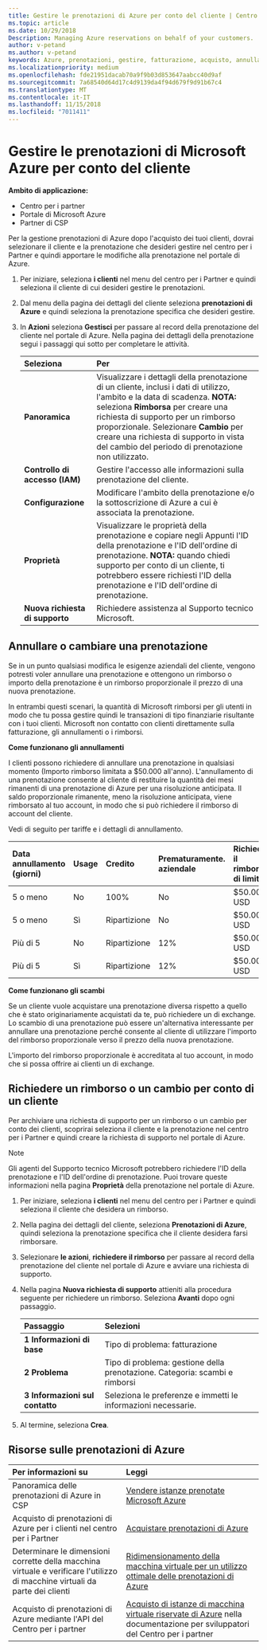 ```yaml
---
title: Gestire le prenotazioni di Azure per conto del cliente | Centro per i partner
ms.topic: article
ms.date: 10/29/2018
Description: Managing Azure reservations on behalf of your customers.
author: v-petand
ms.author: v-petand
keywords: Azure, prenotazioni, gestire, fatturazione, acquisto, annullamento, exchange, risoluzione anticipata
ms.localizationpriority: medium
ms.openlocfilehash: fde21951dacab70a9f9b03d853647aabcc40d9af
ms.sourcegitcommit: 7a68540d64d17c4d9139da4f94d679f9d91b67c4
ms.translationtype: MT
ms.contentlocale: it-IT
ms.lasthandoff: 11/15/2018
ms.locfileid: "7011411"
---
```

# <a name="manage-microsoft-azure-reservations-on-behalf-of-your-customers"></a>Gestire le prenotazioni di Microsoft Azure per conto del cliente

**Ambito di applicazione:**

-  Centro per i partner
-  Portale di Microsoft Azure
-  Partner di CSP

Per la gestione prenotazioni di Azure dopo l'acquisto dei tuoi clienti, dovrai selezionare il cliente e la prenotazione che desideri gestire nel centro per i Partner e quindi apportare le modifiche alla prenotazione nel portale di Azure. 

1. Per iniziare, seleziona **i clienti** nel menu del centro per i Partner e quindi seleziona il cliente di cui desideri gestire le prenotazioni. 

2. Dal menu della pagina dei dettagli del cliente seleziona **prenotazioni di Azure** e quindi seleziona la prenotazione specifica che desideri gestire.  

3. In **Azioni** seleziona **Gestisci** per passare al record della prenotazione del cliente nel portale di Azure. Nella pagina dei dettagli della prenotazione segui i passaggi qui sotto per completare le attività.  

    | **Seleziona**   | **Per**    |
    |:-----------------------------|:-----------------|
    | **Panoramica**   | Visualizzare i dettagli della prenotazione di un cliente, inclusi i dati di utilizzo, l'ambito e la data di scadenza. **NOTA:** seleziona **Rimborsa** per creare una richiesta di supporto per un rimborso proporzionale. Selezionare **Cambio** per creare una richiesta di supporto in vista del cambio del periodo di prenotazione non utilizzato.  
    | **Controllo di accesso (IAM)**   | Gestire l'accesso alle informazioni sulla prenotazione del cliente.|
    | **Configurazione**   | Modificare l'ambito della prenotazione e/o la sottoscrizione di Azure a cui è associata la prenotazione.    |
    | **Proprietà**   | Visualizzare le proprietà della prenotazione e copiare negli Appunti l'ID della prenotazione e l'ID dell'ordine di prenotazione. **NOTA:** quando chiedi supporto per conto di un cliente, ti potrebbero essere richiesti l'ID della prenotazione e l'ID dell'ordine di prenotazione.    |
    | **Nuova richiesta di supporto**    | Richiedere assistenza al Supporto tecnico Microsoft.   |
 
## <a name="cancel-or-exchange-a-reservation"></a>Annullare o cambiare una prenotazione 

Se in un punto qualsiasi modifica le esigenze aziendali del cliente, vengono potresti voler annullare una prenotazione e ottengono un rimborso o importo della prenotazione è un rimborso proporzionale il prezzo di una nuova prenotazione.

In entrambi questi scenari, la quantità di Microsoft rimborsi per gli utenti in modo che tu possa gestire quindi le transazioni di tipo finanziarie risultante con i tuoi clienti. Microsoft non contatto con clienti direttamente sulla fatturazione, gli annullamenti o i rimborsi.   
 

**Come funzionano gli annullamenti**

I clienti possono richiedere di annullare una prenotazione in qualsiasi momento (Importo rimborso limitata a $50.000 all'anno). L'annullamento di una prenotazione consente al cliente di restituire la quantità dei mesi rimanenti di una prenotazione di Azure per una risoluzione anticipata. Il saldo proporzionale rimanente, meno la risoluzione anticipata, viene rimborsato al tuo account, in modo che si può richiedere il rimborso di account del cliente. 

Vedi di seguito per tariffe e i dettagli di annullamento.


|**Data annullamento**<br> (giorni)   |**Usage**    |**Credito**  |**Prematuramente.**<br> aziendale    |**Richiedere il rimborso di limite** | 
|:----------------------------------|:------------|:-----------|:--------------------------------|:--------------|
|5 o meno                         | No          | 100%       | No                              | $50.000 USD   |
|5 o meno                         | Sì         | Ripartizione  | No                              | $50.000 USD   |
|Più di 5                        | No          | Ripartizione  | 12%                             | $50.000 USD   |
|Più di 5                        | Sì         | Ripartizione  | 12%                             | $50.000 USD   |


**Come funzionano gli scambi** 

Se un cliente vuole acquistare una prenotazione diversa rispetto a quello che è stato originariamente acquistati da te, può richiedere un di exchange. Lo scambio di una prenotazione può essere un'alternativa interessante per annullare una prenotazione perché consente al cliente di utilizzare l'importo del rimborso proporzionale verso il prezzo della nuova prenotazione. 

L'importo del rimborso proporzionale è accreditata al tuo account, in modo che si possa offrire ai clienti un di exchange.


## <a name="request-a-refund-or-exchange-on-behalf-of-a-customer"></a>Richiedere un rimborso o un cambio per conto di un cliente 

Per archiviare una richiesta di supporto per un rimborso o un cambio per conto dei clienti, scoprirai seleziona il cliente e la prenotazione nel centro per i Partner e quindi creare la richiesta di supporto nel portale di Azure. 

>[!NOTE]
>Gli agenti del Supporto tecnico Microsoft potrebbero richiedere l'ID della prenotazione e l'ID dell'ordine di prenotazione. Puoi trovare queste informazioni nella pagina **Proprietà** della prenotazione nel portale di Azure. 

1. Per iniziare, seleziona **i clienti** nel menu del centro per i Partner e quindi seleziona il cliente che desidera un rimborso. 

2. Nella pagina dei dettagli del cliente, seleziona **Prenotazioni di Azure**, quindi seleziona la prenotazione specifica che il cliente desidera farsi rimborsare.  

3. Selezionare **le azioni**, **richiedere il rimborso** per passare al record della prenotazione del cliente nel portale di Azure e avviare una richiesta di supporto.  

4. Nella pagina **Nuova richiesta di supporto** attieniti alla procedura seguente per richiedere un rimborso. Seleziona **Avanti** dopo ogni passaggio. 

    |**Passaggio**                    |**Selezioni**    |
    |:---------------------------|:-----------------|
    |**1 Informazioni di base**                |Tipo di problema: fatturazione  |
    |**2 Problema**               |Tipo di problema: gestione della prenotazione. Categoria: scambi e rimborsi |
    |**3 Informazioni sul contatto**   |Seleziona le preferenze e immetti le informazioni necessarie. 

5.  Al termine, seleziona **Crea**.

## <a name="azure-reservations-resources"></a>Risorse sulle prenotazioni di Azure
|**Per informazioni su**   |**Leggi**    |
|:-----------------------------|:-----------------|
|Panoramica delle prenotazioni di Azure in CSP  | [Vendere istanze prenotate Microsoft Azure](azure-reservations.md) |
|Acquisto di prenotazioni di Azure per i clienti nel centro per i Partner   |[Acquistare prenotazioni di Azure](azure-reservations-buying.md) |
|Determinare le dimensioni corrette della macchina virtuale e verificare l'utilizzo di macchine virtuali da parte dei clienti   |[Ridimensionamento della macchina virtuale per un utilizzo ottimale delle prenotazioni di Azure](azure-usage.md)   |
|Acquisto di prenotazioni di Azure mediante l'API del Centro per i partner | [Acquisto di istanze di macchina virtuale riservate di Azure](https://docs.microsoft.com/partner-center/develop/purchase-azure-reservations) nella documentazione per sviluppatori del Centro per i partner

